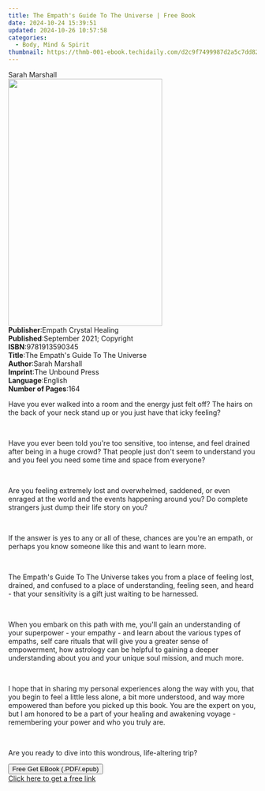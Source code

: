 ```yaml
---
title: The Empath's Guide To The Universe | Free Book
date: 2024-10-24 15:39:51
updated: 2024-10-26 10:57:58
categories:
  - Body, Mind & Spirit
thumbnail: https://thmb-001-ebook.techidaily.com/d2c9f7499987d2a5c7dd82f7f31080efa83b2b1200acfaf949bdca0eb6315052.jpg
---
```

<main id="book-container">
  <div class="flex flex-col">
    <div class="book-brief flex-1 py-6 px-4 sm:p-6 md:py-10 md:px-8">
      <!-- brief-->
      <div class="book-brief-main">Sarah Marshall</div>
    </div>
    <div
      class="book-meta-info flex-1 grid gap-4 col-start-1 col-end-3 row-start-1 sm:mb-6 sm:grid-cols-4 lg:gap-6 lg:col-start-2 lg:row-end-6 lg:row-span-6 lg:mb-0"
    >
      <div
        class="book-meta-info-left place-content-center mt-4 p-4 text-sm leading-6 col-start-2 col-span-2 dark:text-slate-400"
      >
        <img
          class="w-full h-500 object-cover rounded-lg sm:h-255 sm:col-span-2 lg:col-span-full"
          src="https://img-001-ebook.techidaily.com/98b5f4fbf7e7e98af8806770263736c05647bf5b918634a8723ad356a0f7b7a1.jpg"
          alt=""
          width="312"
          height="500"
        />
      </div>
      <div
        class="book-meta-info-right mt-2 col-start-1 row-start-2 col-span-3 self-center"
      >
        <!-- meta data  -->
        <div class="flex flex-col px-4 md:px-8">
          <div class="flex-1">
            <strong>Publisher</strong>:<span class="px-2"
              >Empath Crystal Healing</span
            >
          </div>
          <div class="flex-1">
            <strong>Published</strong>:<span class="px-2"
              >September 2021; Copyright</span
            >
          </div>
          <div class="flex-1">
            <strong>ISBN</strong>:<span class="px-2">9781913590345</span>
          </div>
          <div class="flex-1">
            <strong>Title</strong>:<span class="px-2"
              >The Empath&#39;s Guide To The Universe</span
            >
          </div>
          <div class="flex-1">
            <strong>Author</strong>:<span class="px-2">Sarah Marshall</span>
          </div>
          <div class="flex-1">
            <strong>Imprint</strong>:<span class="px-2">The Unbound Press</span>
          </div>
          <div class="flex-1">
            <strong>Language</strong>:<span class="px-2">English</span>
          </div>
          <div class="flex-1">
            <strong>Number of Pages</strong>:<span class="px-2">164</span>
          </div>
        </div>
      </div>
    </div>
    <div class="book-description flex-1 py-6 px-4 sm:p-6 md:py-10 md:px-8">
      <div class="book-description-main">
        <div accordion-content="" id="description">
          <p>
            <span style="color: rgb(32, 33, 36)"
              >Have you ever walked into a room and the energy just felt off?
              The hairs on the back of your neck stand up or you just have that
              icky feeling?
            </span>
          </p>
          <p><br /></p>
          <p>
            <span style="color: rgb(32, 33, 36)"
              >Have you ever been told you're too sensitive, too intense, and
              feel drained after being in a huge crowd? That people just don't
              seem to understand you and you feel you need some time and space
              from everyone?
            </span>
          </p>
          <p><br /></p>
          <p>
            <span style="color: rgb(32, 33, 36)"
              >Are you feeling extremely lost and overwhelmed, saddened, or even
              enraged at the world and the events happening around you? Do
              complete strangers just dump their life story on you?
            </span>
          </p>
          <p><br /></p>
          <p>
            <span style="color: rgb(32, 33, 36)"
              >If the answer is yes to any or all of these, chances are you're
              an empath, or perhaps you know someone like this and want to learn
              more.
            </span>
          </p>
          <p><br /></p>
          <p>
            <span style="color: rgb(32, 33, 36)"
              >The Empath's Guide To The Universe takes you from a place of
              feeling lost, drained, and confused to a place of understanding,
              feeling seen, and heard - that your sensitivity is a gift just
              waiting to be harnessed.
            </span>
          </p>
          <p><br /></p>
          <p>
            <span style="color: rgb(32, 33, 36)"
              >When you embark on this path with me, you'll gain an
              understanding of your superpower - your empathy - and learn about
              the various types of empaths, self care rituals that will give you
              a greater sense of empowerment, how astrology can be helpful to
              gaining a deeper understanding about you and your unique soul
              mission, and much more.
            </span>
          </p>
          <p><br /></p>
          <p>
            <span style="color: rgb(32, 33, 36)"
              >I hope that in sharing my personal experiences along the way with
              you, that you begin to feel a little less alone, a bit more
              understood, and way more empowered than before you picked up this
              book. You are the expert on you, but I am honored to be a part of
              your healing and awakening voyage - remembering your power and who
              you truly are.
            </span>
          </p>
          <p><br /></p>
          <p>
            <span style="color: rgb(32, 33, 36)"
              >Are you ready to dive into this wondrous, life-altering trip?
            </span>
          </p>
        </div>
        <div class="accordion-fader"></div>
      </div>
    </div>
    <div class="book-excerpts flex-1 py-6 px-4 sm:p-6 md:py-10 md:px-8"></div>
    <div
      class="book-about-author flex-1 py-6 px-4 sm:p-6 md:py-10 md:px-8"
    ></div>
    <div class="book-free-get flex-1 py-6 px-4 sm:p-6 md:py-10 md:px-8">
      <button
        id="btn-free-get"
        class="bg-blue-500 hover:bg-blue-700 text-white font-bold py-2 px-4 rounded"
      >
        Free Get EBook (.PDF/.epub)
      </button>
      <div id="countdown-display" class="px-2 text-lg mt-2"></div>
      <a
        id="free-link"
        class="hidden bg-blue-500 hover:bg-blue-700 text-white font-bold py-2 px-4 rounded"
        href="https://www.ebooks.com/en-us/book/210378136/the-empath-s-guide-to-the-universe/sarah-marshall/"
        target="_blank"
        >Click here to get a free link</a
      >
    </div>
    <script>
      let countdownTime = 0;
      let countdownInterval = null;
      document
        .getElementById('btn-free-get')
        .addEventListener('click', startCountdown);
      function startCountdown() {
        countdownTime = new Date().getTime() + 60000 * 3;
        countdownInterval = setInterval(updateCountdown, 1000);
        document.getElementById('btn-free-get').disabled = true;
        document
          .getElementById('btn-free-get')
          .classList.add('bg-gray-500', 'cursor-not-allowed');
      }
      function updateCountdown() {
        let currentTime = new Date().getTime();
        let timeLeft = countdownTime - currentTime;
        let secondsLeft = Math.floor(timeLeft / 1000);
        document.getElementById('countdown-display').innerHTML =
          `Remaining time: ${secondsLeft} seconds.`;
        if (secondsLeft <= 0) {
          clearInterval(countdownInterval);
          document.getElementById('btn-free-get').classList.add('hidden');
          document.getElementById('free-link').classList.remove('hidden');
          document.getElementById('countdown-display').innerHTML = '';
        }
      }
    </script>
  </div>
</main>
